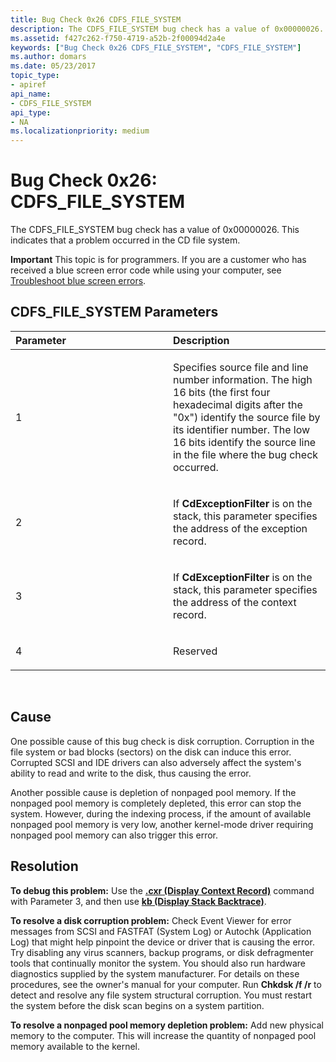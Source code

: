 ```yaml
---
title: Bug Check 0x26 CDFS_FILE_SYSTEM
description: The CDFS_FILE_SYSTEM bug check has a value of 0x00000026. This indicates that a problem occurred in the CD file system.
ms.assetid: f427c262-f750-4719-a52b-2f00094d2a4e
keywords: ["Bug Check 0x26 CDFS_FILE_SYSTEM", "CDFS_FILE_SYSTEM"]
ms.author: domars
ms.date: 05/23/2017
topic_type:
- apiref
api_name:
- CDFS_FILE_SYSTEM
api_type:
- NA
ms.localizationpriority: medium
---
```


# Bug Check 0x26: CDFS\_FILE\_SYSTEM


The CDFS\_FILE\_SYSTEM bug check has a value of 0x00000026. This indicates that a problem occurred in the CD file system.

**Important** This topic is for programmers. If you are a customer who has received a blue screen error code while using your computer, see [Troubleshoot blue screen errors](https://windows.microsoft.com/windows-10/troubleshoot-blue-screen-errors).

## CDFS\_FILE\_SYSTEM Parameters


<table>
<colgroup>
<col width="50%" />
<col width="50%" />
</colgroup>
<thead>
<tr class="header">
<th align="left">Parameter</th>
<th align="left">Description</th>
</tr>
</thead>
<tbody>
<tr class="odd">
<td align="left"><p>1</p></td>
<td align="left"><p>Specifies source file and line number information. The high 16 bits (the first four hexadecimal digits after the &quot;0x&quot;) identify the source file by its identifier number. The low 16 bits identify the source line in the file where the bug check occurred.</p></td>
</tr>
<tr class="even">
<td align="left"><p>2</p></td>
<td align="left"><p>If <strong>CdExceptionFilter</strong> is on the stack, this parameter specifies the address of the exception record.</p></td>
</tr>
<tr class="odd">
<td align="left"><p>3</p></td>
<td align="left"><p>If <strong>CdExceptionFilter</strong> is on the stack, this parameter specifies the address of the context record.</p></td>
</tr>
<tr class="even">
<td align="left"><p>4</p></td>
<td align="left"><p>Reserved</p></td>
</tr>
</tbody>
</table>

 

Cause
-----

One possible cause of this bug check is disk corruption. Corruption in the file system or bad blocks (sectors) on the disk can induce this error. Corrupted SCSI and IDE drivers can also adversely affect the system's ability to read and write to the disk, thus causing the error.

Another possible cause is depletion of nonpaged pool memory. If the nonpaged pool memory is completely depleted, this error can stop the system. However, during the indexing process, if the amount of available nonpaged pool memory is very low, another kernel-mode driver requiring nonpaged pool memory can also trigger this error.

Resolution
----------

**To debug this problem:** Use the [**.cxr (Display Context Record)**](-cxr--display-context-record-.md) command with Parameter 3, and then use [**kb (Display Stack Backtrace)**](k--kb--kc--kd--kp--kp--kv--display-stack-backtrace-.md).

**To resolve a disk corruption problem:** Check Event Viewer for error messages from SCSI and FASTFAT (System Log) or Autochk (Application Log) that might help pinpoint the device or driver that is causing the error. Try disabling any virus scanners, backup programs, or disk defragmenter tools that continually monitor the system. You should also run hardware diagnostics supplied by the system manufacturer. For details on these procedures, see the owner's manual for your computer. Run **Chkdsk /f /r** to detect and resolve any file system structural corruption. You must restart the system before the disk scan begins on a system partition.

**To resolve a nonpaged pool memory depletion problem:** Add new physical memory to the computer. This will increase the quantity of nonpaged pool memory available to the kernel.

 

 





